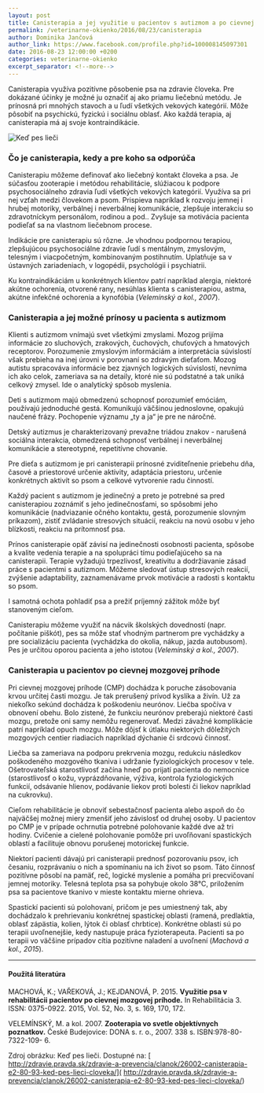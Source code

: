 ```yaml
---
layout: post
title: Canisterapia a jej využitie u pacientov s autizmom a po cievnej mozgovej príhode
permalink: /veterinarne-okienko/2016/08/23/canisterapia
author: Dominika Jančová
author_link: https://www.facebook.com/profile.php?id=100008145097301
date: 2016-08-23 12:00:00 +0200
categories: veterinarne-okienko
excerpt_separator: <!--more-->
---
```

Canisterapia využíva pozitívne pôsobenie psa na zdravie človeka. Pre dokázané účinky je možné ju označiť aj ako priamu
liečebnú metódu. Je prínosná pri mnohých stavoch a u ľudí všetkých vekových kategórií. Môže pôsobiť na psychickú,
fyzickú i sociálnu oblasť. Ako každá terapia, aj canisterapia má aj svoje kontraindikácie.

<!--more-->

![Keď pes lieči](http://ipravda.sk/res/2012/03/08/thumbs/canisterapia-petra-moncmann-nestandard2.jpg)

### Čo je canisterapia, kedy a  pre koho sa odporúča

Canisterapiu môžeme definovať ako liečebný kontakt človeka a psa. Je súčasťou zooterapie i metódou rehabilitácie,
slúžiacou k podpore psychosociálneho zdravia ľudí všetkých vekových kategórií. Využíva sa pri nej vzťah medzi človekom
a psom. Prispieva napríklad k rozvoju jemnej i hrubej motoriky, verbálnej i neverbálnej komunikácie, zlepšuje interakciu
so zdravotníckym personálom, rodinou a pod.. Zvyšuje sa motivácia pacienta podieľať sa na vlastnom liečebnom procese.

Indikácie pre canisterapiu sú rôzne. Je vhodnou podpornou terapiou, zlepšujúcou psychosociálne zdravie ľudí s mentálnym,
zmyslovým, telesným i viacpočetným, kombinovaným postihnutím. Uplatňuje sa v ústavných zariadeniach, v logopédii,
psychológii i psychiatrii.

Ku kontraindikáciám u konkrétnych klientov patrí napríklad alergia, niektoré akútne ochorenia, otvorené rany, nesúhlas
klienta s canisterapiou, astma, akútne infekčné ochorenia a kynofóbia (*Velemínský a kol., 2007*).

### Canisterapia a jej možné prínosy u pacienta s autizmom

Klienti s autizmom vnímajú svet všetkými zmyslami. Mozog prijíma informácie zo sluchových, zrakových, čuchových,
chuťových a hmatových receptorov. Porozumenie zmyslovým informáciám a interpretácia súvislostí však prebieha na inej
úrovni v porovnaní so zdravým dieťaťom. Mozog autistu spracováva informácie bez zjavných logických súvislostí, nevníma
ich ako celok, zameriava sa na detaily, ktoré nie sú podstatné a tak uniká celkový zmysel. Ide o analytický spôsob
myslenia.

Deti s autizmom majú obmedzenú schopnosť porozumieť emóciám, používajú jednoduché gestá. Komunikujú väčšinou
jednoslovne, opakujú naučené frázy. Pochopenie významu „ty a ja“ je pre ne náročné.

Detský autizmus je charakterizovaný prevažne triádou znakov - narušená sociálna interakcia, obmedzená schopnosť
verbálnej i neverbálnej komunikácie a stereotypné, repetitívne chovanie.

Pre dieťa s autizmom je pri canisterapii prínosné zviditeľnenie priebehu dňa, časové a priestorové určenie aktivity,
adaptácia priestoru, určenie konkrétnych aktivít so psom a celkové vytvorenie radu činností.

Každý pacient s autizmom je jedinečný a preto je potrebné sa pred canisterapiou zoznámiť s jeho jedinečnosťami, so
spôsobmi jeho komunikácie (nadviazanie očného kontaktu, gestá, porozumenie slovným príkazom), zistiť zvládanie
stresových situácií, reakciu na novú osobu v jeho blízkosti, reakciu na prítomnosť psa.

Prínos canisterapie opäť závisí na jedinečnosti osobnosti pacienta, spôsobe a kvalite vedenia terapie a na spolupráci
tímu podieľajúceho sa na canisterapii. Terapie vyžadujú trpezlivosť, kreativitu a dodržiavanie zásad práce s pacientmi
s autizmom. Môžeme sledovať ústup stresových reakcií, zvýšenie adaptability, zaznamenávame prvok motivácie a radosti
s kontaktu so psom.

I samotná ochota pohladiť psa a prežiť príjemný zážitok môže byť stanoveným cieľom.

Canisterapiu môžeme využiť na nácvik školských dovedností (napr. počítanie piškót), pes sa môže stať vhodným partnerom
pre vychádzky a pre socializáciu pacienta (vychádzka do okolia, nákup, jazda autobusom). Pes je určitou oporou pacienta
a jeho istotou (*Velemínský a kol., 2007*).

### Canisterapia u pacientov po cievnej mozgovej príhode

Pri cievnej mozgovej príhode (CMP) dochádza k poruche zásobovania krvou určitej časti mozgu. Je tak prerušený prívod
kyslíka a živín. Už za niekoľko sekúnd dochádza k poškodeniu neurónov. Liečba spočíva v obnovení obehu. Bolo zistené, že
funkciu neurónov preberajú niektoré časti mozgu, pretože oni samy nemôžu regenerovať. Medzi závažné komplikácie patrí
napríklad opuch mozgu. Môže dôjsť k útlaku niektorých dôležitých mozgových centier riadiacich napríklad dýchanie či
srdcovú činnosť.

Liečba sa zameriava na podporu prekrvenia mozgu, redukciu následkov poškodeného mozgového tkaniva i udržanie
fyziologických procesov v tele. Ošetrovateľská starostlivosť začína hneď po prijatí pacienta do nemocnice (starostlivosť
o kožu, vyprázdňovanie, výživa, kontrola fyziologických funkcií, odsávanie hlienov, podávanie liekov proti bolesti či
liekov napríklad na cukrovku).

Cieľom rehabilitácie je obnoviť sebestačnosť pacienta alebo aspoň do čo najväčšej možnej miery zmenšiť jeho závislosť od
druhej osoby. U pacientov po CMP je v prípade ochrnutia potrebné polohovanie každé dve až tri hodiny. Cvičenie a cielené
polohovanie pomôže pri uvoľňovaní spastických oblastí a facilituje obnovu porušenej motorickej funkcie.

Niektorí pacienti dávajú pri canisterapii prednosť pozorovaniu psov, ich česaniu, rozprávaniu o nich a spomínaniu na ich
život so psom. Táto činnosť pozitívne pôsobí na pamäť, reč, logické myslenie a pomáha pri precvičovaní jemnej motoriky.
Telesná teplota psa sa pohybuje okolo 38°C, priložením psa sa pacientove tkanivo v mieste kontaktu mierne ohrieva.

Spastickí pacienti sú polohovaní, pričom je pes umiestnený tak, aby dochádzalo k prehrievaniu konkrétnej spastickej
oblasti (ramená, predlaktia, oblasť zápästia, kolien, lýtok či oblasť chrbtice). Konkrétne oblasti sú po terapii
uvoľnenejšie, kedy nastupuje práca fyzioterapeuta. Pacienti sa po terapii vo väčšine prípadov cítia pozitívne naladení a
uvoľnení (*Machová a kol., 2015*).

----------

#### Použitá literatúra

MACHOVÁ, K.; VAŘEKOVÁ, J.; KEJDANOVÁ, P. 2015.
**Využitie psa v rehabilitácii pacientov po cievnej mozgovej príhode.**
In Rehabilitácia 3.
ISSN: 0375-0922. 2015, Vol. 52, No. 3, s. 169, 170, 172.

VELEMÍNSKÝ, M. a kol. 2007.
**Zooterapia vo svetle objektívnych poznatkov.**
České Budejovice: DONA s. r. o., 2007. 338 s.
ISBN:978-80- 7322-109- 6.

Zdroj obrázku: Keď pes lieči.
Dostupné na: [
http://zdravie.pravda.sk/zdravie-a-prevencia/clanok/26002-canisterapia-e2-80-93-ked-pes-lieci-cloveka/](
http://zdravie.pravda.sk/zdravie-a-prevencia/clanok/26002-canisterapia-e2-80-93-ked-pes-lieci-cloveka/)

